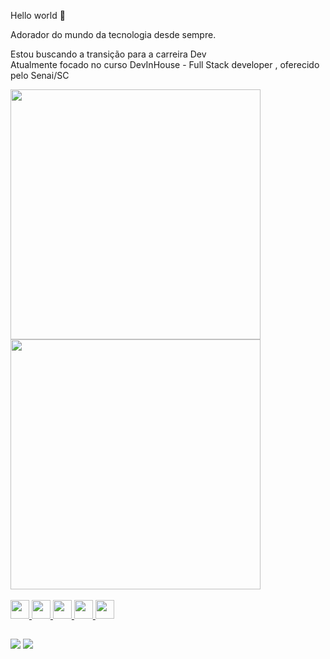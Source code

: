 Hello world 👋

Adorador do mundo da tecnologia desde sempre.

Estou buscando a transição para a carreira Dev <br>
Atualmente focado no curso DevInHouse - Full Stack developer , oferecido pelo Senai/SC

<div>
<a href="http://github.com/evandrodias11"/>
<img heigth="400px" width="400px" src="https://github-readme-stats.vercel.app/api?username=evandrodias11&show_icons=true&count_private=true&theme=dracula"/>
<img heigth="400px" width="400px" src="https://github-readme-stats.vercel.app/api/top-langs/?username=evandrodias11&layout=compact&theme=dracula"/>
</div>
<div style="display: inline_block"><br>
<img allign="center" heigth="30" width="30" src="https://cdn.jsdelivr.net/gh/devicons/devicon/icons/html5/html5-original-wordmark.svg"/>
<img allign="center" heigth="30" width="30" src="https://cdn.jsdelivr.net/gh/devicons/devicon/icons/css3/css3-original-wordmark.svg"/>
<img allign="center" heigth="30" width="30" src="https://cdn.jsdelivr.net/gh/devicons/devicon/icons/javascript/javascript-original.svg"/>
<img allign="center" heigth="30" width="30" src="https://cdn.jsdelivr.net/gh/devicons/devicon/icons/docker/docker-original-wordmark.svg"/>
<img allign="center" heigth="30" width="30" src="https://cdn.jsdelivr.net/gh/devicons/devicon/icons/linux/linux-original.svg"/>
</div>

##

<div>
  <a href="https://instagram.com/evandrodias11" target="_blank"/> <img src="https://img.shields.io/badge/Instagram-E4405F?style=for-the-badge&logo=instagram&logoColor=white" target="_blank"></a>
  <a href="https://www.linkedin.com/in/evandrodias11/" target="_blank"/> <img src="https://img.shields.io/badge/LinkedIn-0077B5?style=for-the-badge&logo=linkedin&logoColor=white" target="_blank"></a>
</div>
